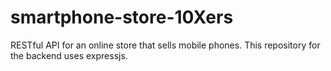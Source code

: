 # smartphone-store-10Xers
RESTful API for an online store that sells mobile phones. This repository for the backend uses expressjs.
